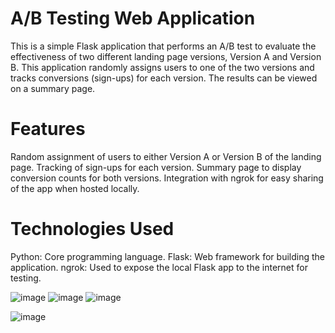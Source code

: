 # A/B Testing Web Application
This is a simple Flask application that performs an A/B test to evaluate the effectiveness of two different landing page versions, Version A and Version B. This application randomly assigns users to one of the two versions and tracks conversions (sign-ups) for each version. The results can be viewed on a summary page.

# Features
Random assignment of users to either Version A or Version B of the landing page.
Tracking of sign-ups for each version.
Summary page to display conversion counts for both versions.
Integration with ngrok for easy sharing of the app when hosted locally.

# Technologies Used
Python: Core programming language.
Flask: Web framework for building the application.
ngrok: Used to expose the local Flask app to the internet for testing.

![image](https://github.com/user-attachments/assets/81ff4bbd-69ce-49ea-b436-f230a7525883)
![image](https://github.com/user-attachments/assets/cf17736e-1fdb-445c-842f-cc4ff203a4ad)
![image](https://github.com/user-attachments/assets/5cdfa521-b452-4700-a471-e021cbb202a4)

![image](https://github.com/user-attachments/assets/bf71746c-f0d2-4ccc-95b4-c157c52c692c)
